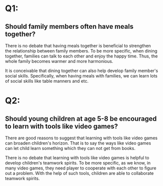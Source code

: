 # Q1:

## Should family members often have meals together?

There is no debate that having meals together is beneficial to strengthen the relationship between family members. To be more specific, when dining together, families can talk to each other and enjoy the happy time. Thus, the whole family becomes warmer and more harmonious.

It is conceivable that dining together can also help develop family member's social skills. Specifically, when having meals with families, we can learn lots of social skills like table manners and etc.

# Q2:

## Should young children at age 5-8 be encouraged to learn with tools like video games?

There are good reasons to suggest that learning with tools like video games can broaden children's horizon. That is to say the ways like video games can let child learn something which they can not get from books.

There is no debate that learning with tools like video games is helpful to develop children's teamwork spirits. To be more specific, as we know, in many video games, they need player to cooperate with each other to figure out a problem. With the help of such tools, children are able to collaborate teamwork spirits.



